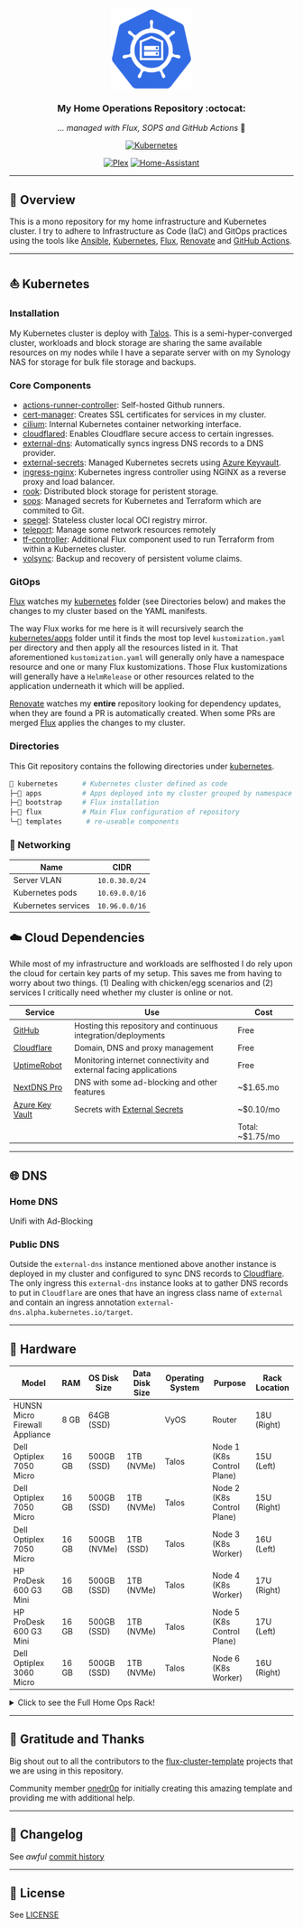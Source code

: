 <div align="center">

<img src="https://github.com/binaryn3xus/HomeOps/blob/main/docs/images/logo.png" align="center" width="144px" height="144px"/>

### My Home Operations Repository :octocat:

_... managed with Flux, SOPS and GitHub Actions_ 🤖

</div>

<div align="center">

[![Kubernetes](https://img.shields.io/badge/v1.29-blue?style=for-the-badge&logo=kubernetes&logoColor=white)](https://k3s.io/)

[![Plex](https://img.shields.io/uptimerobot/status/m792627751-0264dfd72c060e8b390e6398?logo=plex&logoColor=white&color=brightgreeen&label=Plex&style=for-the-badge)](https://plex.tv)
[![Home-Assistant](https://img.shields.io/uptimerobot/status/m792627687-253e54a4fb0305d78f746aef?logo=homeassistant&logoColor=white&color=brightgreeen&label=Home%20Assistant&style=for-the-badge)](https://www.home-assistant.io/)

</div>

---

## 📖 Overview

This is a mono repository for my home infrastructure and Kubernetes cluster. I try to adhere to Infrastructure as Code (IaC) and GitOps practices using the tools like [Ansible](https://www.ansible.com/), [Kubernetes](https://kubernetes.io/), [Flux](https://github.com/fluxcd/flux2), [Renovate](https://github.com/renovatebot/renovate) and [GitHub Actions](https://github.com/features/actions).

---

## ⛵ Kubernetes

### Installation

My Kubernetes cluster is deploy with [Talos](https://www.talos.dev). This is a semi-hyper-converged cluster, workloads and block storage are sharing the same available resources on my nodes while I have a separate server with on my Synology NAS for storage for bulk file storage and backups.

### Core Components


- [actions-runner-controller](https://github.com/actions/actions-runner-controller): Self-hosted Github runners.
- [cert-manager](https://github.com/cert-manager/cert-manager): Creates SSL certificates for services in my cluster.
- [cilium](https://github.com/cilium/cilium): Internal Kubernetes container networking interface.
- [cloudflared](https://github.com/cloudflare/cloudflared): Enables Cloudflare secure access to certain ingresses.
- [external-dns](https://github.com/kubernetes-sigs/external-dns): Automatically syncs ingress DNS records to a DNS provider.
- [external-secrets](https://github.com/external-secrets/external-secrets): Managed Kubernetes secrets using [Azure Keyvault](https://azure.microsoft.com/en-us/products/key-vault).
- [ingress-nginx](https://github.com/kubernetes/ingress-nginx): Kubernetes ingress controller using NGINX as a reverse proxy and load balancer.
- [rook](https://github.com/rook/rook): Distributed block storage for peristent storage.
- [sops](https://github.com/getsops/sops): Managed secrets for Kubernetes and Terraform which are commited to Git.
- [spegel](https://github.com/XenitAB/spegel): Stateless cluster local OCI registry mirror.
- [teleport](https://goteleport.com/): Manage some network resources remotely
- [tf-controller](https://github.com/weaveworks/tf-controller): Additional Flux component used to run Terraform from within a Kubernetes cluster.
- [volsync](https://github.com/backube/volsync): Backup and recovery of persistent volume claims.

### GitOps

[Flux](https://github.com/fluxcd/flux2) watches my [kubernetes](./kubernetes/) folder (see Directories below) and makes the changes to my cluster based on the YAML manifests.

The way Flux works for me here is it will recursively search the [kubernetes/apps](./kubernetes/apps) folder until it finds the most top level `kustomization.yaml` per directory and then apply all the resources listed in it. That aforementioned `kustomization.yaml` will generally only have a namespace resource and one or many Flux kustomizations. Those Flux kustomizations will generally have a `HelmRelease` or other resources related to the application underneath it which will be applied.

[Renovate](https://github.com/renovatebot/renovate) watches my **entire** repository looking for dependency updates, when they are found a PR is automatically created. When some PRs are merged [Flux](https://github.com/fluxcd/flux2) applies the changes to my cluster.

### Directories

This Git repository contains the following directories under [kubernetes](./kubernetes/).

```sh
📁 kubernetes      # Kubernetes cluster defined as code
├─📁 apps          # Apps deployed into my cluster grouped by namespace (see below)
├─📁 bootstrap     # Flux installation
├─📁 flux          # Main Flux configuration of repository
└─📁 templates      # re-useable components
```

### 📡 Networking

| Name                  | CIDR              |
|-----------------------|-------------------|
| Server VLAN           | `10.0.30.0/24`    |
| Kubernetes pods       | `10.69.0.0/16`    |
| Kubernetes services   | `10.96.0.0/16`    |

## ☁️ Cloud Dependencies

While most of my infrastructure and workloads are selfhosted I do rely upon the cloud for certain key parts of my setup. This saves me from having to worry about two things. (1) Dealing with chicken/egg scenarios and (2) services I critically need whether my cluster is online or not.

| Service                                                                      | Use                                                               | Cost             |
|------------------------------------------------------------------------------|-------------------------------------------------------------------|------------------|
| [GitHub](https://github.com/)                                                | Hosting this repository and continuous integration/deployments    | Free             |
| [Cloudflare](https://www.cloudflare.com/)                                    | Domain, DNS and proxy management                                  | Free             |
| [UptimeRobot](https://uptimerobot.com/)                                      | Monitoring internet connectivity and external facing applications | Free             |
| [NextDNS Pro](https://nextdns.io/?from=wgggpc5h)                             | DNS with some ad-blocking and other features                      | ~$1.65.mo        |
| [Azure Key Vault](https://azure.microsoft.com/en-us/products/key-vault)      | Secrets with [External Secrets](https://external-secrets.io/)     | ~$0.10/mo        |
|                                                                              |                                                                   | Total: ~$1.75/mo |

---

## 🌐 DNS

### Home DNS

Unifi with Ad-Blocking

### Public DNS

Outside the `external-dns` instance mentioned above another instance is deployed in my cluster and configured to sync DNS records to [Cloudflare](https://www.cloudflare.com/). The only ingress this `external-dns` instance looks at to gather DNS records to put in `Cloudflare` are ones that have an ingress class name of `external` and contain an ingress annotation `external-dns.alpha.kubernetes.io/target`.

---

## 🔧 Hardware

| Model                          | RAM       | OS Disk Size | Data Disk Size | Operating System  | Purpose                    | Rack Location    |
| ------------------------------ | --------- | ------------ | -------------- | ----------------- | -------------------------- | ---------------- |
| HUNSN Micro Firewall Appliance | 8 GB      | 64GB (SSD)   |                | VyOS              | Router                     |   18U (Right)    |
| Dell Optiplex 7050 Micro       | 16 GB     | 500GB (SSD)  | 1TB (NVMe)     | Talos             | Node 1 (K8s Control Plane) |   15U (Left)     |
| Dell Optiplex 7050 Micro       | 16 GB     | 500GB (SSD)  | 1TB (NVMe)     | Talos             | Node 2 (K8s Control Plane) |   15U (Right)    |
| Dell Optiplex 7050 Micro       | 16 GB     | 500GB (NVMe) | 1TB (SSD)      | Talos             | Node 3 (K8s Worker)        |   16U (Left)     |
| HP ProDesk 600 G3 Mini         | 16 GB     | 500GB (SSD)  | 1TB (NVMe)     | Talos             | Node 4 (K8s Worker)        |   17U (Right)    |
| HP ProDesk 600 G3 Mini         | 16 GB     | 500GB (SSD)  | 1TB (NVMe)     | Talos             | Node 5 (K8s Control Plane) |   17U (Left)     |
| Dell Optiplex 3060 Micro       | 16 GB     | 500GB (SSD)  | 1TB (NVMe)     | Talos             | Node 6 (K8s Worker)        |   16U (Right)    |



<details>
  <summary>Click to see the Full Home Ops Rack!</summary>

![ServerRack](/docs/images/ServerRack_20240429.jpg)

</details>

---

## 🤝 Gratitude and Thanks

Big shout out to all the contributors to the [flux-cluster-template](https://github.com/onedr0p/flux-cluster-template) projects that we are using in this repository.

Community member [onedr0p](https://github.com/onedr0p/) for initially creating this amazing template and providing me with additional help.

---

## 📜 Changelog

See _awful_ [commit history](https://github.com/binaryn3xus/HomeOps/commits/main)

---

## 🔏 License

See [LICENSE](./LICENSE)
